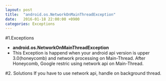 ```yaml
---
layout: post
title:  "android.os.NetworkOnMainThreadException"
date:   2016-01-18 22:00:00 +0900
categories: Exceptions
---
```


#1.Exceptions
- **android.os.NetworkOnMainThreadException**
- This Exception is happend when your android api version is upper 3.0(honeycomb) and network processing on Main-Thread. After Honeycomb, Google restric using network api on Main-Thread.

#2. Solutions
  If you have to use network api, handle on background thread.